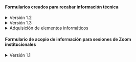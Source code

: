 #### Formularios creados para recabar información técnica
<details>
<summary>Versión 1.2</summary>
  
![issues-open](images/3715071171-1.2.png)

</details>

<details>
<summary>Versión 1.3</summary>

![issues-open](images/2162399709-1.3.png)
</details>

<details>
<summary>Adquisición de elementos informáticos</summary>

![issues-open](images/14149046-formulario.png)
</details>

#### Formulario de acopio de información para sesiones de Zoom institucionales

<details>
<summary>Versión 1.1</summary>

![issues-open](images/zoom_calendario.png)
</details>
